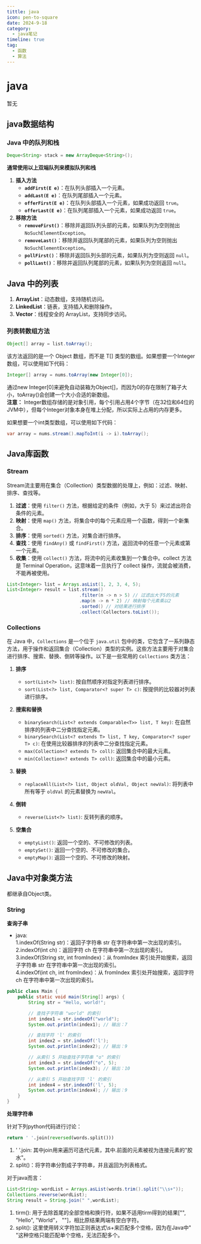 ```yaml
---
tittle: java
icon: pen-to-square
date: 2024-9-18
category:
  - java笔记
timeline: true 
tag:
  - 函数
  - 算法
---
```

# java
暂无
<!-- more -->
## java数据结构
### Java 中的队列和栈
```java
Deque<String> stack = new ArrayDeque<String>();
```    
**通常使用以上双端队列来模拟队列和栈**  
1. **插入方法**
   - **`addFirst(E e)`**：在队列头部插入一个元素。
   - **`addLast(E e)`**：在队列尾部插入一个元素。
   - **`offerFirst(E e)`**：在队列头部插入一个元素，如果成功返回 `true`。
   - **`offerLast(E e)`**：在队列尾部插入一个元素，如果成功返回 `true`。
2. **移除方法**
   - **`removeFirst()`**：移除并返回队列头部的元素，如果队列为空则抛出 `NoSuchElementException`。
   - **`removeLast()`**：移除并返回队列尾部的元素，如果队列为空则抛出 `NoSuchElementException`。
   - **`pollFirst()`**：移除并返回队列头部的元素，如果队列为空则返回 `null`。
   - **`pollLast()`**：移除并返回队列尾部的元素，如果队列为空则返回 `null`。  
## Java 中的列表  
1. **ArrayList**：动态数组，支持随机访问。
2. **LinkedList**：链表，支持插入和删除操作。
3. **Vector**：线程安全的 ArrayList，支持同步访问。  
### 列表转数组方法  
```java
Object[] array = list.toArray();  
```
该方法返回的是一个 Object 数组，而不是 T[] 类型的数组。如果想要一个Integer数组，可以使用如下代码：
```java
Integer[] array = nums.toArray(new Integer[0]);
```  
通过new Integer[0]来避免自动装箱为Object[]，而因为0的存在限制了箱子大小，toArray()会创建一个大小合适的新数组。  
**注意：** Integer数组存储的是对象引用，每个引用占用4个字节（在32位和64位的JVM中），但每个Integer对象本身在堆上分配，所以实际上占用的内存更多。     

如果想要一个int类型数组，可以使用如下代码：
```java
var array = nums.stream().mapToInt(i -> i).toArray();
```
## Java库函数
### Stream
Stream流主要用在集合（Collection）类型数据的处理上，例如：过滤、映射、排序、查找等。  
1. **过滤**：使用 `filter()` 方法，根据给定的条件（例如，大于 5）来过滤出符合条件的元素。
2. **映射**：使用 `map()` 方法，将集合中的每个元素应用一个函数，得到一个新集合。
3. **排序**：使用 `sorted()` 方法，对集合进行排序。
4. **查找**：使用 `findAny()` 或 `findFirst()` 方法，返回流中的任意一个元素或第一个元素。
5. **收集**：使用 `collect()` 方法，将流中的元素收集到一个集合中。collect 方法是 Terminal Operation，这意味着一旦执行了 collect 操作，流就会被消费，不能再被使用。
```java
List<Integer> list = Arrays.asList(1, 2, 3, 4, 5);
List<Integer> result = list.stream()
                           .filter(n -> n > 5) // 过滤出大于5的元素
                           .map(n -> n * 2) // 映射每个元素乘以2
                           .sorted() // 对结果进行排序
                           .collect(Collectors.toList());
```
### Collections
在 Java 中，`Collections` 是一个位于 `java.util` 包中的类，它包含了一系列静态方法，用于操作和返回集合（Collection）类型的实例。这些方法主要用于对集合进行排序、搜索、替换、倒转等操作。以下是一些常用的 `Collections` 类方法：
1. **排序**
   - `sort(List<?> list)`: 按自然顺序对指定列表进行排序。
   - `sort(List<?> list, Comparator<? super T> c)`: 按提供的比较器对列表进行排序。

2. **搜索和替换**
   - `binarySearch(List<? extends Comparable<T>> list, T key)`: 在自然排序的列表中二分查找指定元素。
   - `binarySearch(List<? extends T> list, T key, Comparator<? super T> c)`: 在使用比较器排序的列表中二分查找指定元素。
   - `max(Collection<? extends T> coll)`: 返回集合中的最大元素。
   - `min(Collection<? extends T> coll)`: 返回集合中的最小元素。
3. **替换**
   - `replaceAll(List<?> list, Object oldVal, Object newVal)`: 将列表中所有等于 `oldVal` 的元素替换为 `newVal`。
4. **倒转**
   - `reverse(List<?> list)`: 反转列表的顺序。
8. **空集合**
   - `emptyList()`: 返回一个空的、不可修改的列表。
   - `emptySet()`: 返回一个空的、不可修改的集合。
   - `emptyMap()`: 返回一个空的、不可修改的映射。
## Java中对象类方法
都继承自Object类。
### String
**查询子串**  
* java:  
1.indexOf(String str)：返回子字符串 str 在字符串中第一次出现的索引。  
2.indexOf(int ch)：返回字符 ch 在字符串中第一次出现的索引。  
3.indexOf(String str, int fromIndex)：从 fromIndex 索引处开始搜索，返回子字符串 str 在字符串中第一次出现的索引。  
4.indexOf(int ch, int fromIndex)：从 fromIndex 索引处开始搜索，返回字符 ch 在字符串中第一次出现的索引。  
```java
public class Main {
    public static void main(String[] args) {
        String str = "Hello, world!";

        // 查找子字符串 "world" 的索引
        int index1 = str.indexOf("world");
        System.out.println(index1); // 输出：7

        // 查找字符 'l' 的索引
        int index2 = str.indexOf('l');
        System.out.println(index2); // 输出：9

        // 从索引 5 开始查找子字符串 "o" 的索引
        int index3 = str.indexOf("o", 5);
        System.out.println(index3); // 输出：10

        // 从索引 5 开始查找字符 'l' 的索引
        int index4 = str.indexOf('l', 5);
        System.out.println(index4); // 输出：9
    }
}  
```
**处理字符串**    

针对下列python代码进行讨论：  
```python
return ' '.join(reversed(words.split()))
``` 
1. ' '.join: 其中join用来遍历可迭代元素，其中.前面的元素被视为连接元素的"胶水"。  
2. split()：将字符串分割成子字符串，并且返回为列表格式。    

对于java而言：
```java
List<String> wordList = Arrays.asList(words.trim().split("\\s+"));
Collections.reverse(wordList);
String result = String.join(" ",wordList);
```  
1. tirm(): 用于去除首尾的全部空格和换行符，如果不适用tirm得到的结果["", "Hello", "World"， ""]，相比原结果两端有空白字符。
2. split(): 这里使用转义字符加正则表达式\s+来匹配多个空格，因为在Java中" "这种空格只能匹配单个空格，无法匹配多个。


